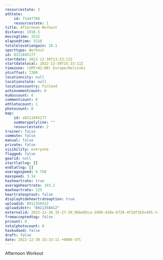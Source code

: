 ```yaml
---
resourcestate: 2
athlete:
    id: 71447788
    resourcestate: 1
title: Afternoon Workout
distance: 1918.5
movingtime: 2531
elapsedtime: 3218
totalelevationgain: 18.1
sporttype: Workout
id: 8311845177
startdate: 2022-12-30T13:33:11Z
startdatelocal: 2022-12-30T15:33:11Z
timezone: (GMT+02:00) Europe/Helsinki
utcoffset: 7200
locationcity: null
locationstate: null
locationcountry: Finland
achievementcount: 0
kudoscount: 0
commentcount: 0
athletecount: 1
photocount: 0
map:
    id: a8311845177
    summarypolyline: ""
    resourcestate: 2
trainer: false
commute: false
manual: false
private: false
visibility: everyone
flagged: false
gearid: null
startlatlng: []
endlatlng: []
averagespeed: 0.758
maxspeed: 3.14
hasheartrate: true
averageheartrate: 103.2
maxheartrate: 125
heartrateoptout: false
displayhideheartrateoption: true
uploadid: 8911358412
uploadidstr: "8911358412"
externalid: 2022-12-30_15-27-39_06be05ca-2d99-428e-b728-4f2df1b5c495.tcx
fromacceptedtag: false
prcount: 0
totalphotocount: 0
haskudoed: false
draft: false
date: 2022-12-30 15:33:11 +0000 UTC
---
```

Afternoon Workout